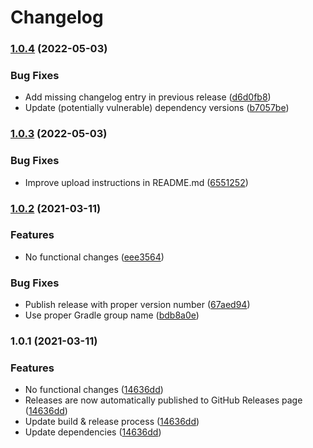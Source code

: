 # Changelog

### [1.0.4](https://www.github.com/fortify-ps/fortify-ssc-parser-symfony-security-checker/compare/v1.0.3...v1.0.4) (2022-05-03)


### Bug Fixes

* Add missing changelog entry in previous release ([d6d0fb8](https://www.github.com/fortify-ps/fortify-ssc-parser-symfony-security-checker/commit/d6d0fb8d85dabbe93b22ddf7f88950a849303b57))
* Update (potentially vulnerable) dependency versions ([b7057be](https://www.github.com/fortify-ps/fortify-ssc-parser-symfony-security-checker/commit/b7057be891e40f4b59d5defbde99957544c0342f))

### [1.0.3](https://www.github.com/fortify-ps/fortify-ssc-parser-symfony-security-checker/compare/v1.0.2...v1.0.3) (2022-05-03)


### Bug Fixes

* Improve upload instructions in README.md ([6551252](https://www.github.com/fortify-ps/fortify-ssc-parser-symfony-security-checker/commit/6551252c617543efe6524f243768779cea2d5933))

### [1.0.2](https://www.github.com/fortify-ps/fortify-ssc-parser-symfony-security-checker/compare/v1.0.1...v1.0.2) (2021-03-11)


### Features

* No functional changes ([eee3564](https://www.github.com/fortify-ps/fortify-ssc-parser-symfony-security-checker/commit/eee356463e92bb4931342157e21e474431e3874b))


### Bug Fixes

* Publish release with proper version number ([67aed94](https://www.github.com/fortify-ps/fortify-ssc-parser-symfony-security-checker/commit/67aed94a083396319e75c7417b55c473bf130f33))
* Use proper Gradle group name ([bdb8a0e](https://www.github.com/fortify-ps/fortify-ssc-parser-symfony-security-checker/commit/bdb8a0e9b2c391bfeceee7706ef3e060a02de37e))

### 1.0.1 (2021-03-11)


### Features

* No functional changes ([14636dd](https://www.github.com/fortify-ps/fortify-ssc-parser-symfony-security-checker/commit/14636dd4de57b2a5ec74cdbab8d1601ac4f7d86f))
* Releases are now automatically published to GitHub Releases page ([14636dd](https://www.github.com/fortify-ps/fortify-ssc-parser-symfony-security-checker/commit/14636dd4de57b2a5ec74cdbab8d1601ac4f7d86f))
* Update build & release process ([14636dd](https://www.github.com/fortify-ps/fortify-ssc-parser-symfony-security-checker/commit/14636dd4de57b2a5ec74cdbab8d1601ac4f7d86f))
* Update dependencies ([14636dd](https://www.github.com/fortify-ps/fortify-ssc-parser-symfony-security-checker/commit/14636dd4de57b2a5ec74cdbab8d1601ac4f7d86f))
